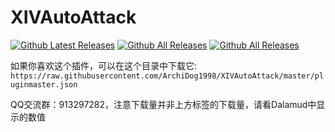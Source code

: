 
# XIVAutoAttack

[![Github Latest Releases](https://img.shields.io/github/downloads/ArchiDog1998/XIVAutoAttack/latest/total.svg?label=最新版本下载量)]()
[![Github All Releases](https://img.shields.io/github/downloads/ArchiDog1998/XIVAutoAttack/total.svg?label=总下载量)]()
[![Github All Releases](https://img.shields.io/github/license/ArchiDog1998/XIVAutoAttack.svg?label=开源协议)]()

如果你喜欢这个插件，可以在这个目录中下载它: `https://raw.githubusercontent.com/ArchiDog1998/XIVAutoAttack/master/pluginmaster.json`

QQ交流群：913297282，注意下载量并非上方标签的下载量，请看Dalamud中显示的数值
